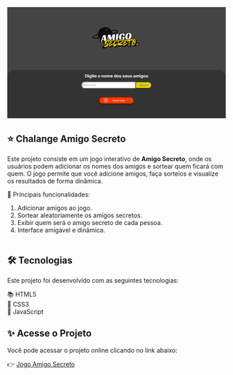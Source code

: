 

<div align="center">
  <a href="https://git.io/typing-svg">
    <img src="https://github.com/pauloandresdf/challenge-amigo-secreto/blob/main/assets/chalasjfisaf.png" />
  </a>
</div>

## ⭐ Chalange Amigo Secreto 

Este projeto consiste em um jogo interativo de **Amigo Secreto**, onde os usuários podem adicionar os nomes dos amigos e sortear quem ficará com quem. O jogo permite que você adicione amigos, faça sorteios e visualize os resultados de forma dinâmica.

🎯 Principais funcionalidades:
1. Adicionar amigos ao jogo.
2. Sortear aleatoriamente os amigos secretos.
3. Exibir quem será o amigo secreto de cada pessoa.
4. Interface amigável e dinâmica.
&nbsp;  
&nbsp;

## 🛠 Tecnologias

Este projeto foi desenvolvido com as seguintes tecnologias:  

📚 HTML5  
🎨 CSS3  
📜 JavaScript  

## ✨ Acesse o Projeto

Você pode acessar o projeto online clicando no link abaixo:

👉 [Jogo Amigo Secreto](https://pauloandresdf.github.io/challenge-amigo-secreto/)
&nbsp;  
&nbsp;  
